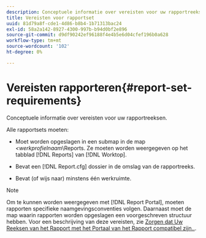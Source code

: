 ```yaml
---
description: Conceptuele informatie over vereisten voor uw rapportreeksen.
title: Vereisten voor rapportset
uuid: 81d79a8f-cde1-4d86-b8b4-1b71313bac24
exl-id: 58a2a142-8927-4300-997b-b94d0bf2e896
source-git-commit: d9df90242ef96188f4e4b5e6d04cfef196b0a628
workflow-type: tm+mt
source-wordcount: '102'
ht-degree: 0%

---
```


# Vereisten rapporteren{#report-set-requirements}

Conceptuele informatie over vereisten voor uw rapportreeksen.

Alle rapportsets moeten:

* Moet worden opgeslagen in een submap in de map *&lt;werkprofielnaam*\Reports. Ze moeten worden weergegeven op het tabblad [!DNL Reports] van [!DNL Worktop].

* Bevat een [!DNL Report.cfg] dossier in de omslag van de rapportreeks.
* Bevat (of wijs naar) minstens één werkruimte.

>[!NOTE]
>
>Om te kunnen worden weergegeven met [!DNL Report Portal], moeten rapporten specifieke naamgevingsconventies volgen. Daarnaast moet de map waarin rapporten worden opgeslagen een voorgeschreven structuur hebben. Voor een beschrijving van deze vereisten, zie [Zorgen dat Uw Reeksen van het Rapport met het Portaal van het Rapport compatibel zijn..](../../home/c-rpt-oview/c-install-rpt-port/c-rpt-port-user-inter.md#section-2b141e5d198a4bbea455699126c24706).
